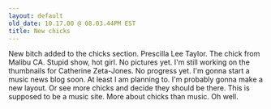 ```yaml
---
layout: default
old_date: 10.17.00 @ 08.03.44PM EST
title: New chicks
---
```


New bitch added to the chicks section. Prescilla Lee Taylor. The chick from
Malibu CA. Stupid show, hot girl. No pictures yet. I'm still working on the
thumbnails for Catherine Zeta-Jones. No progress yet. I'm gonna start a music
news blog soon. At least I am planning to. I'm probably gonna make a new
layout. Or see more chicks and decide they should be there. This is supposed
to be a music site. More about chicks than music. Oh well.
